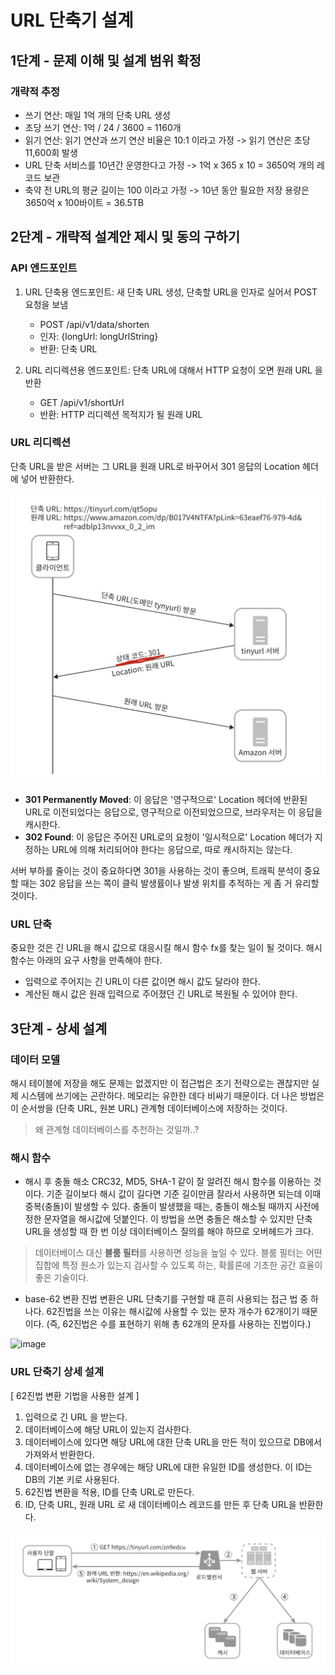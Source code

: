 # URL 단축기 설계

## 1단계 - 문제 이해 및 설계 범위 확정

### 개략적 추정
- 쓰기 연산: 매일 1억 개의 단축 URL 생성
- 초당 쓰기 연산: 1억 / 24 / 3600 = 1160개
- 읽기 연산: 읽기 연산과 쓰기 연산 비율은 10:1 이라고 가정 -> 읽기 연산은 초당 11,600회 발생
- URL 단축 서비스를 10년간 운영한다고 가정 -> 1억 x 365 x 10 = 3650억 개의 레코드 보관
- 축약 전 URL의 평균 길이는 100 이라고 가정 -> 10년 동안 필요한 저장 용량은 3650억 x 100바이트 = 36.5TB 

## 2단계 - 개략적 설계안 제시 및 동의 구하기

### API 엔드포인트

1. URL 단축용 엔드포인트: 새 단축 URL 생성, 단축할 URL을 인자로 실어서 POST 요청을 보냄
   - POST /api/v1/data/shorten
   - 인자: {longUrl: longUrlString}
   - 반환: 단축 URL

2. URL 리디렉션용 엔드포인트: 단축 URL에 대해서 HTTP 요청이 오면 원래 URL 을 반환
   - GET /api/v1/shortUrl
   - 반환: HTTP 리디렉션 목적지가 될 원래 URL

### URL 리디렉션

단축 URL을 받은 서버는 그 URL을 원래 URL로 바꾸어서 301 응답의 Location 헤더에 넣어 반환한다.

![img.png](image/img_12.png)

- **301 Permanently Moved**: 이 응답은 '영구적으로' Location 헤더에 반환된 URL로 이전되었다는 응답으로, 영구적으로 이전되었으므로, 브라우저는 이 응답을 캐시한다.
- **302 Found**: 이 응답은 주어진 URL로의 요청이 '일시적으로' Location 헤더가 지정하는 URL에 의해 처리되어야 한다는 응답으로, 따로 캐시하지는 않는다.

서버 부하를 줄이는 것이 중요하다면 301을 사용하는 것이 좋으며, 트래픽 분석이 중요할 때는 302 응답을 쓰는 쪽이 클릭 발생률이나 발생 위치를 추적하는 게 좀 거 유리할 것이다.

### URL 단축
중요한 것은 긴 URL을 해시 값으로 대응시킬 해시 함수 fx를 찾는 일이 될 것이다. 해시 함수는 아래의 요구 사항을 만족해야 한다.

- 입력으로 주어지는 긴 URL이 다른 값이면 해시 값도 달라야 한다.
- 계산된 해시 값은 원래 입력으로 주어졌던 긴 URL로 복원될 수 있어야 한다.

## 3단계 - 상세 설계

### 데이터 모델
해시 테이블에 저장을 해도 문제는 없겠지만 이 접근법은 초기 전략으로는 괜찮지만 실제 시스템에 쓰기에는 곤란하다.
메모리는 유한한 데다 비싸기 때문이다. 더 나은 방법은 이 순서쌍을 (단축 URL, 원본 URL) 관계형 데이터베이스에 저장하는 것이다.

> 왜 관계형 데이터베이스를 추천하는 것일까..?

### 해시 함수

- 해시 후 충돌 해소
CRC32, MD5, SHA-1 같이 잘 알려진 해시 함수를 이용하는 것이다. 기준 길이보다 해시 값이 길다면 기준 길이만큼 잘라서 사용하면 되는데 이때 중복(충돌)이 발생할 수 있다. 
충돌이 발생했을 때는, 충돌이 해소될 때까지 사전에 정한 문자열을 해시값에 덧붙인다. 이 방법을 쓰면 충돌은 해소할 수 있지만 단축 URL을 생성할 때 한 번 이상 데이터베이스 질의를 해야 하므로 오버헤드가 크다.

> 데이터베이스 대신 **블룸 필터**를 사용하면 성능을 높일 수 있다. 블룸 필터는 어떤 집합에 특정 원소가 있는지 검사할 수 있도록 하는,
> 확률론에 기초한 공간 효율이 좋은 기술이다.
 
- base-62 변환
진법 변환은 URL 단축기를 구현할 때 흔히 사용되는 접근 법 중 하나다. 
62진법을 쓰는 이유는 해시값에 사용할 수 있는 문자 개수가 62개이기 때문이다. (즉, 62진법은 수를 표현하기 위해 총 62개의 문자를 사용하는 진법이다.)

![image](https://github.com/user-attachments/assets/514a3c20-83c1-41f1-af03-336c1b773f19)

### URL 단축기 상세 설계

[ 62진법 변환 기법을 사용한 설계 ]

1. 입력으로 긴 URL 을 받는다.
2. 데이터베이스에 해당 URL이 있는지 검사한다.
3. 데이터베이스에 있다면 해당 URL에 대한 단축 URL을 만든 적이 있으므로 DB에서 가져와서 반환한다.
4. 데이터베이스에 없는 경우에는 해당 URL에 대한 유일한 ID를 생성한다. 이 ID는 DB의 기본 키로 사용된다.
5. 62진법 변환을 적용, ID를 단축 URL로 만든다.
6. ID, 단축 URL, 원래 URL 로 새 데이터베이스 레코드를 만든 후 단축 URL을 반환한다.

![img.png](image/img_13.png)
